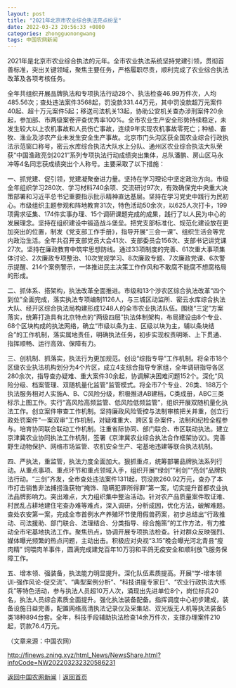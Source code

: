 ```yaml
---
layout: post
title: "2021年北京市农业综合执法亮点纷呈"
date: 2022-03-23 20:56:33 +0800
categories: zhongguonongwang
tags: 中国农网新闻
---
```

<p>2021年是北京市农业综合执法的元年。全市农业执法系统坚持党建引领，贯彻首善标准，突出关键领域，聚焦主要任务，严格履职尽责，顺利完成了农业综合执法改革及各项考核任务。</p>
 <p>全年共组织开展品牌执法和专项执法行动28个、执法检查46.99万件次，人均485.56次；查处违法案件3568起，罚没款331.44万元，其中罚没款超万元案件40起、超十万元案件5起；移送司法机关13起，协助公安机关查办涉刑案件20余起，参加部、市两级案卷评查优秀率100%。全市农业生产安全形势持续稳定，未发生较大以上农机事故和人员伤亡事故，连续9年实现农机事故零死亡；种植、畜牧、渔业及涉农产业未发生安全生产事故。北京市门头沟区获全国农业综合行政执法示范窗口称号，密云水库综合执法大队水上分队、通州区农业综合执法大队荣获“中国渔政亮剑2021”系列专项执法行动成绩突出集体，总队潘鹏、房山区马永冲等4名同志获成绩突出个人称号。主要采取了以下措施：</p>
 <p>一、抓党建、促引领，党建凝聚奋进力量。坚持在学习理论中坚定政治方向。市级全年组织学习280次、学习材料740余项、交流研讨97次，有效确保党中央重大决策部署和习近平总书记重要指示批示精神直达基层。坚持在学习党史中践行为民初心。市级组织主题参观和阵地教育31次，特色活动50余次，以625人次打卡，199项需求征集、174件实事办理、15个调研课题完成的成果，践行了以人民为中心的发展理念。坚持在组织建设中锻造战斗堡垒。把党支部标准化、规范化建设放在更加突出的位置，制发《党支部工作手册》，指导开展“三会一课”、组织生活会等党内政治生活。全年共召开支部党员大会41次、支部委员会156次、支部书记讲党课27次。坚持在廉政教育中筑牢思想防线。通过33项制度的完善、61次重大事项集体讨论、2次廉政专项整治、10次党规学习、8次廉政专题、7次廉政党课、6次警示提醒、214个案例警示，一体推进民主决策工作作风和不敢腐不能腐不想腐格局的形成。</p>
 <p>二、抓体系、搭架构，执法改革全面推进。市级和13个涉农区综合执法改革“四个到位”全面完成，落实执法专项编制1126人，与三城区动监所、密云水库综合执法大队、经开区综合执法局构建形成1248人的全市农业执法队伍。围绕“三定”方案落实，统筹打造具有北京特点的“两级四层”执法体制架构，布局建设由8个专业、68个区块构成的执法网络，确立“市级以条为主、区级以块为主，辅以条块结合”的工作机制，落实属地责任，明确执法任务，初步实现权责明晰、上下贯通、指挥顺畅、运行高效、保障有力。</p>
 <p>三、创机制、抓落实，执法行为更加规范。创设“综指专导”工作机制。将全市18个区级农业执法机构划分为4个片区，成立4支综合指导专家组，全年调研指导各区280余次，指导查办疑难、重大案件30余起，协调解决困难问题152个。深化“风险分级、档案管理、双随机量化监管”监管模式。将全市7个专业、26类、188万个执法服务相对人实施A、B、C风险分级，积极推进AB建档，C类成册，ABC三类标示上图工作。实行“高风险高频监管、低风险低频监管”，组织开展双随机量化执法工作。创立案件审查工作机制。坚持廉政风险管控与法制审核把关并重，创立行政处罚案件“一案双审”工作机制，对疑难重大、跨区复杂案件，法制和纪检全程参与。培育协同联合联动工作机制。注重省际协同、部门联合、市区联动执法。建立京津冀农业协同执法工作机制，签署《京津冀农业综合执法合作框架协议》。完善野生动物保护、网络市场监管、农机安全生产、宅基地违建等联合执法机制。</p>
 <p>四、严执法，重监管，执法力度全面加大。狠抓重点，统筹部署品牌执法系列行动。从重点事项、重点环节和重点领域入手，组织开展“绿剑”“利剑”“亮剑”品牌执法行动。“三剑”齐发，全市查处违法案件1311起，罚没款260.92万元，查办了本市打击销售非法捕捞渔获物“掩饰、隐瞒犯罪所得罪”第一案，切实提升首都农业执法品牌影响力。突出难点，大力组织集中整治活动。针对农产品质量案件取证难、村民乱占耕地建住宅查办难等难点，深入调研，分析成因，优化方法，破解难题。查处农安第一案，完成全市首例水产养殖环节使用假兽药案，初步总结出“行政推动、司法援助、部门联合、法理结合、分类指导、综合施策”的工作方法，有力推动全市宅基地执法工作。聚焦热点，协调开展专项执法检查。针对群众反映强烈、媒体曝光频繁的热点问题，主动出击。积极应对央视“3.15”晚会曝光河北青县“瘦肉精” 饲喂肉羊事件，圆满完成建党百年10万羽和平鸽无疫安全和顺利放飞服务保障工作。</p>
 <p>五、增本领、强装备，执法能力明显提升。深化队伍素质提高。开展“学-增本领训-强作风论-促交流”、“典型案例分析”、“科技讲座专家日”、“农业行政执法大练兵”等特色活动，参与执法人员超10万人次，涌现出先进单位8个，岗位标兵20名，执法人员综合素质全面提升。强化执法装备配备。指挥调度中心初步建成，装备设施日益完善，配置网络高清执法记录仪及采集站、双光版无人机等执法装备5类18种894台套。全年，科技手段辅助执法检查14余万件次，支撑办理案件210起，罚款76.4万元。</p><p class="em_media">（文章来源：中国农网）</p>

<http://finews.zning.xyz/html_News/NewsShare.html?infoCode=NW202203232320586231>

[返回中国农网新闻](//finews.withounder.com/category/zhongguonongwang.html)｜[返回首页](//finews.withounder.com/)